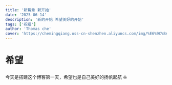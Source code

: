 ```yaml
---
title: '新篇章 新开始'
date: '2025-06-14'
description: '新的开始 希望美好的开始'
tags: ['祝福']
author: 'Thomas che'
cover: 'https://chemingqiang.oss-cn-shenzhen.aliyuncs.com/img/%E6%9C%BA%E8%BD%A6_PixCake/DSC04443.jpg'
---
```


# 希望

今天是搭建这个博客第一天，希望也是自己美好的扬帆起航 ⛵️
